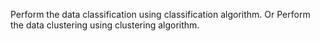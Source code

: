 Perform the data classification using classification algorithm. Or Perform the data clustering 
using clustering algorithm.
